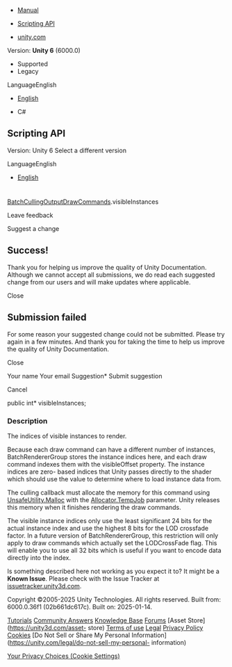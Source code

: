 [ ]()

  * [Manual](../Manual/index.html)
  * [Scripting API](../ScriptReference/index.html)

  * [unity.com](https://unity.com/)

Version: **Unity 6** (6000.0)

  * Supported
  * Legacy

LanguageEnglish

  * [English]()

  * C#

[ ](https://docs.unity3d.com)

## Scripting API

Version: Unity 6 Select a different version

LanguageEnglish

  * [English]()

#
[BatchCullingOutputDrawCommands](Rendering.BatchCullingOutputDrawCommands.html).visibleInstances

Leave feedback

Suggest a change

## Success!

Thank you for helping us improve the quality of Unity Documentation. Although
we cannot accept all submissions, we do read each suggested change from our
users and will make updates where applicable.

Close

## Submission failed

For some reason your suggested change could not be submitted. Please <a>try
again</a> in a few minutes. And thank you for taking the time to help us
improve the quality of Unity Documentation.

Close

Your name Your email Suggestion* Submit suggestion

Cancel

[ ]()

public int* visibleInstances;

### Description

The indices of visible instances to render.

Because each draw command can have a different number of instances,
BatchRendererGroup stores the instance indices here, and each draw command
indexes them with the visibleOffset property. The instance indices are zero-
based indices that Unity passes directly to the shader which should use the
value to determine where to load instance data from.  
  
The culling callback must allocate the memory for this command using
[UnsafeUtility.Malloc](Unity.Collections.LowLevel.Unsafe.UnsafeUtility.Malloc.html)
with the [Allocator.TempJob](Unity.Collections.Allocator.TempJob.html)
parameter. Unity releases this memory when it finishes rendering the draw
commands.  
  
The visible instance indices only use the least significant 24 bits for the
actual instance index and use the highest 8 bits for the LOD crossfade factor.
In a future version of BatchRendererGroup, this restriction will only apply to
draw commands which actually set the LODCrossFade flag. This will enable you
to use all 32 bits which is useful if you want to encode data directly into
the index.

Is something described here not working as you expect it to? It might be a
**Known Issue**. Please check with the Issue Tracker at
[issuetracker.unity3d.com](https://issuetracker.unity3d.com).

Copyright ©2005-2025 Unity Technologies. All rights reserved. Built from:
6000.0.36f1 (02b661dc617c). Built on: 2025-01-14.

[Tutorials](https://unity3d.com/learn) [Community
Answers](https://answers.unity3d.com) [Knowledge
Base](https://support.unity3d.com/hc/en-us)
[Forums](https://forum.unity3d.com) [Asset Store](https://unity3d.com/asset-
store) [Terms of use](https://docs.unity3d.com/Manual/TermsOfUse.html)
[Legal](https://unity.com/legal) [Privacy
Policy](https://unity.com/legal/privacy-policy)
[Cookies](https://unity.com/legal/cookie-policy) [Do Not Sell or Share My
Personal Information](https://unity.com/legal/do-not-sell-my-personal-
information)

[Your Privacy Choices (Cookie Settings)](javascript:void\(0\);)

